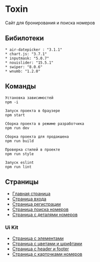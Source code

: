 # Toxin
Сайт для бронирования и поиска номеров

## Бибилотеки
    * air-datepicker : "3.1.1"
    * chart.js: "3.7.1"
    * inputmask: "5.0.7"
    * nouislider: "15.5.1"
    * swiper: "8.0.6"
    * wnumb: "1.2.0"
    

## Команды
    Установка зависимостей
    npm -i
    
    Запуск проекта в браузере
    npm start
    
    Сборка проекта в режиме разработчика
    npm run dev
    
    Сборка проекта для продакшена 
    npm run build
    
    Проверка стилей в проекте 
    npm run style
    
    Запуск eslint
    npm run lint
## Страницы

* [Главная страница](https://cosmoboyme.github.io/Toxin/)
* [Страница входа](https://cosmoboyme.github.io/Toxin/signIn)
* [Cтраница регистрации](https://cosmoboyme.github.io/Toxin/signUp)
* [Страница поиска номеров](https://cosmoboyme.github.io/Toxin/searchRoom)
* [Страница с деталями номеров](https://cosmoboyme.github.io/Toxin/roomDetails)

### Ui Kit

* [Страница с элементами](https://cosmoboyme.github.io/Toxin/formElements.html)
* [Страница c цветами и шрифтами](https://cosmoboyme.github.io/Toxin/colors)
* [Страница c header и footer](https://cosmoboyme.github.io/Toxin/headersAndFooters)
* [Страница c карточками номеров](https://cosmoboyme.github.io/Toxin/cards)
